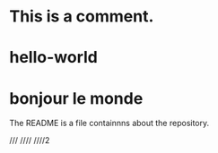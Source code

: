 # This is a comment. 
# hello-world
# bonjour le monde 
The README is a file containnns about the repository.

///
////
////2
